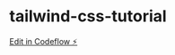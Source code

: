 # tailwind-css-tutorial

[Edit in Codeflow ⚡️](https://stackblitz.com/~/github.com/go-go-li/tailwind-css-tutorial)